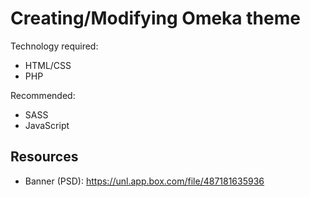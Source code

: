 # Creating/Modifying Omeka theme
Technology required:
* HTML/CSS
* PHP  

Recommended: 
* SASS
* JavaScript  

## Resources  
* Banner (PSD): https://unl.app.box.com/file/487181635936